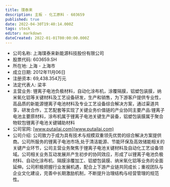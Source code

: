```yaml
---
title: 璞泰来
description: 主板 - 化工原料 - 603659
published: true
date: 2022-04-30T19:40:14.000Z
tags: stock
editor: markdown
dateCreated: 2022-01-01T00:00:00.000Z
---
```


- 公司名称: 上海璞泰来新能源科技股份有限公司
- 股票代码: 603659.SH
- 所在地: 上海 - 上海市
- 成立日期: 2012年11月06日
- 注册资本: 69,438.354万元
- 法定代表人: 梁丰
- 主营业务: 锂离子电池负极材料，自动化涂布机，涂覆隔膜，铝塑包装膜，纳米氧化铝等关键材料及工艺设备研发，生产和销售，为下游客户提供专业性，高品质的新能源锂离子电池材料及专业工艺设备综合解决方案，通过渠道共享，研发合作，工艺配套等实现了关键业务价值链的产业协同主要产品:锂离子电池主要原材料，涂布机属于锂离子电池关键生产装备，铝塑包装膜属于聚合物软包锂离子电池关键辅助材料
- 公司官网: [www.putailai.com](www.putailai.com)
- 公司介绍: 公司致力于成为具有技术与规模双重领先优势的综合解决方案提供商。公司所服务的锂离子电池市场,处于清洁能源、节能环保及高效储能相关的关键产业环节，公司主营业务聚焦于锂离子电池关键材料及自动化工艺设备领域。公司相关业务互动发展并产生初步的协同效应，形成了以锂离子电池负极材料、自动化涂布机、隔膜涂覆加工、铝塑包装膜、纳米氧化铝等业务的全面延伸。公司积极把握行业发展机遇，配合上下游产业链共同成长；重视团队与企业文化建设，完善中长期激励机制，不断提升治理结构与经营管理的规范性。


